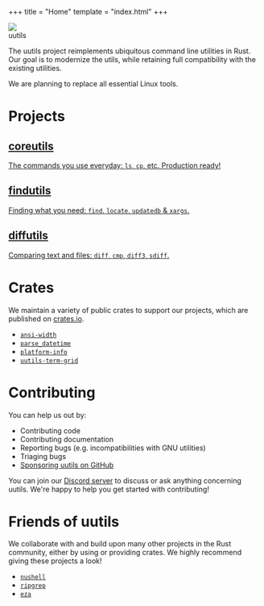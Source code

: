 +++
title = "Home"
template = "index.html"
+++

<div class="hero">
<img src="logo.svg">
<div>uutils</div>
</div>

The uutils project reimplements ubiquitous command line utilities in
Rust. Our goal is to modernize the utils, while retaining full
compatibility with the existing utilities.

We are planning to replace all essential Linux tools.

# Projects

<div class="projects">
  <a class="project" href="/coreutils">
    <h2>coreutils</h2>
    <p>
      The commands you use everyday: <code>ls</code>, <code>cp</code>, etc. Production ready!
    </p>
  </a>
  <a class="project" href="/findutils">
    <h2>findutils</h2>
    <p>
      Finding what you need: <code>find</code>, <code>locate</code>, <code>updatedb</code> &amp; <code>xargs</code>.
    </p>
  </a>
  <a class="project" href="/diffutils">
    <h2>diffutils</h2>
    <p>
      Comparing text and files: <code>diff</code>, <code>cmp</code>, <code>diff3</code>, <code>sdiff</code>.
    </p>
  </a>
</div>

# Crates

We maintain a variety of public crates to support our projects,
which are published on [crates.io](https://crates.io/).

- [`ansi-width`](https://github.com/uutils/ansi-width)
- [`parse_datetime`](https://github.com/uutils/parse_datetime)
- [`platform-info`](https://github.com/uutils/platform-info)
- [`uutils-term-grid`](https://github.com/uutils/uutils-term-grid)

# Contributing

You can help us out by:

- Contributing code
- Contributing documentation
- Reporting bugs (e.g. incompatibilities with GNU utilities)
- Triaging bugs
- [Sponsoring uutils on GitHub](https://github.com/sponsors/uutils)

You can join our [Discord server](https://discord.gg/wQVJbvJ) to discuss or ask anything concerning uutils. We're happy to help you get started with contributing!

# Friends of uutils

We collaborate with and build upon many other projects in the Rust
community, either by using or providing crates. We highly recommend
giving these projects a look!

- [`nushell`](https://www.nushell.sh/)
- [`ripgrep`](https://github.com/burntsushi/ripgrep)
- [`eza`](https://github.com/eza-community/eza)
